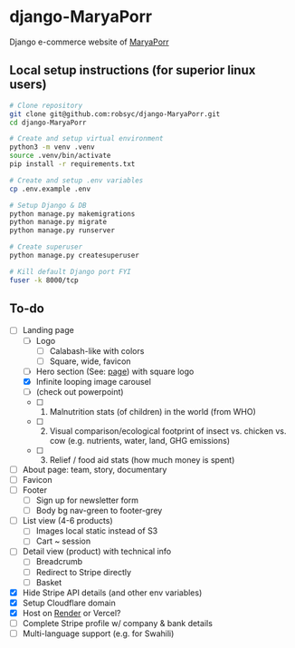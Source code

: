 # django-MaryaPorr
Django e-commerce website of [MaryaPorr](https://www.maryaporr.com)

## Local setup instructions (for superior linux users)

```bash
# Clone repository
git clone git@github.com:robsyc/django-MaryaPorr.git
cd django-MaryaPorr

# Create and setup virtual environment
python3 -m venv .venv
source .venv/bin/activate
pip install -r requirements.txt

# Create and setup .env variables
cp .env.example .env

# Setup Django & DB
python manage.py makemigrations
python manage.py migrate
python manage.py runserver

# Create superuser
python manage.py createsuperuser

# Kill default Django port FYI
fuser -k 8000/tcp
```

## To-do
- [ ] Landing page
  - [ ] Logo
    - [ ] Calabash-like with colors
    - [ ] Square, wide, favicon
  - [ ] Hero section (See: [page](https://www.italiancricketfarm.com/)) with square logo
  - [x] Infinite looping image carousel
  - [ ]  (check out powerpoint)
    - [ ] 1. Malnutrition stats (of children) in the world (from WHO)
    - [ ] 2. Visual comparison/ecological footprint of insect vs. chicken vs. cow (e.g. nutrients, water, land, GHG emissions)
    - [ ] 3. Relief / food aid stats (how much money is spent)
- [ ] About page: team, story, documentary
- [ ] Favicon
- [ ] Footer
  - [ ] Sign up for newsletter form
  - [ ] Body bg nav-green to footer-grey
- [ ] List view (4-6 products)
  - [ ] Images local static instead of S3
  - [ ] Cart ~ session
- [ ] Detail view (product) with technical info
  - [ ] Breadcrumb
  - [ ] Redirect to Stripe directly
  - [ ] Basket
- [x] Hide Stripe API details (and other env variables)
- [x] Setup Cloudflare domain
- [x] Host on [Render](https://docs.render.com/deploy-django) or Vercel?
- [ ] Complete Stripe profile w/ company & bank details
- [ ] Multi-language support (e.g. for Swahili)
